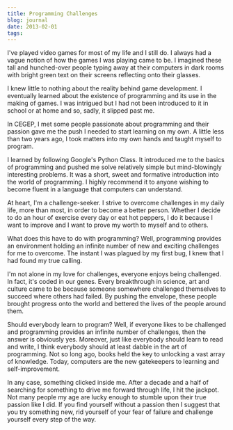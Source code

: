 ```yaml
---
title: Programming Challenges
blog: journal
date: 2013-02-01
tags:
---
```

I've played video games for most of my life and I still do. I always had a vague notion of how the games I was playing came to be. I imagined these tall and hunched-over people typing away at their computers in dark rooms with bright green text on their screens reflecting onto their glasses.

I knew little to nothing about the reality behind game development. I eventually learned about the existence of programming and its use in the making of games. I was intrigued but I had not been introduced to it in school or at home and so, sadly, it slipped past me.

In CEGEP, I met some people passionate about programming and their passion gave me the push I needed to start learning on my own. A little less than two years ago, I took matters into my own hands and taught myself to program.

I learned by following Google's Python Class. It introduced me to the basics of programming and pushed me solve relatively simple but mind-blowingly interesting problems. It was a short, sweet and formative introduction into the world of programming. I highly recommend it to anyone wishing to become fluent in a language that computers can understand.

At heart, I'm a challenge-seeker. I strive to overcome challenges in my daily life, more than most, in order to become a better person. Whether I decide to do an hour of exercise every day or eat hot peppers, I do it because I want to improve and I want to prove my worth to myself and to others.

What does this have to do with programming? Well, programming provides an environment holding an infinite number of new and exciting challenges for me to overcome. The instant I was plagued by my first bug, I knew that I had found my true calling.

I'm not alone in my love for challenges, everyone enjoys being challenged. In fact, it's coded in our genes. Every breakthrough in science, art and culture came to be because someone somewhere challenged themselves to succeed where others had failed. By pushing the envelope, these people brought progress onto the world and bettered the lives of the people around them.

Should everybody learn to program? Well, if everyone likes to be challenged and programming provides an infinite number of challenges, then the answer is obviously yes. Moreover, just like everybody should learn to read and write, I think everybody should at least dabble in the art of programming. Not so long ago, books held the key to unlocking a vast array of knowledge. Today, computers are the new gatekeepers to learning and self-improvement.

In any case, something clicked inside me. After a decade and a half of searching for something to drive me forward through life, I hit the jackpot. Not many people my age are lucky enough to stumble upon their true passion like I did. If you find yourself without a passion then I suggest that you try something new, rid yourself of your fear of failure and challenge yourself every step of the way.
